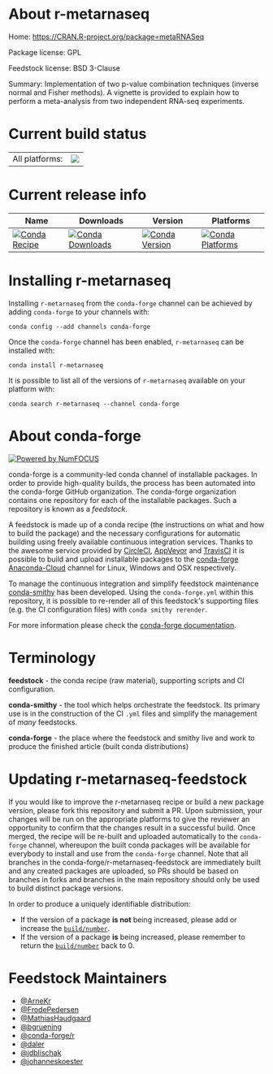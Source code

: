 About r-metarnaseq
==================

Home: https://CRAN.R-project.org/package=metaRNASeq

Package license: GPL

Feedstock license: BSD 3-Clause

Summary: Implementation of two p-value combination techniques (inverse normal and Fisher methods). A vignette is provided to explain how to perform a meta-analysis from two independent RNA-seq experiments.



Current build status
====================


<table><tr><td>All platforms:</td>
    <td>
      <a href="https://dev.azure.com/conda-forge/feedstock-builds/_build/latest?definitionId=1350&branchName=master">
        <img src="https://dev.azure.com/conda-forge/feedstock-builds/_apis/build/status/r-metarnaseq-feedstock?branchName=master">
      </a>
    </td>
  </tr>
</table>

Current release info
====================

| Name | Downloads | Version | Platforms |
| --- | --- | --- | --- |
| [![Conda Recipe](https://img.shields.io/badge/recipe-r--metarnaseq-green.svg)](https://anaconda.org/conda-forge/r-metarnaseq) | [![Conda Downloads](https://img.shields.io/conda/dn/conda-forge/r-metarnaseq.svg)](https://anaconda.org/conda-forge/r-metarnaseq) | [![Conda Version](https://img.shields.io/conda/vn/conda-forge/r-metarnaseq.svg)](https://anaconda.org/conda-forge/r-metarnaseq) | [![Conda Platforms](https://img.shields.io/conda/pn/conda-forge/r-metarnaseq.svg)](https://anaconda.org/conda-forge/r-metarnaseq) |

Installing r-metarnaseq
=======================

Installing `r-metarnaseq` from the `conda-forge` channel can be achieved by adding `conda-forge` to your channels with:

```
conda config --add channels conda-forge
```

Once the `conda-forge` channel has been enabled, `r-metarnaseq` can be installed with:

```
conda install r-metarnaseq
```

It is possible to list all of the versions of `r-metarnaseq` available on your platform with:

```
conda search r-metarnaseq --channel conda-forge
```


About conda-forge
=================

[![Powered by NumFOCUS](https://img.shields.io/badge/powered%20by-NumFOCUS-orange.svg?style=flat&colorA=E1523D&colorB=007D8A)](http://numfocus.org)

conda-forge is a community-led conda channel of installable packages.
In order to provide high-quality builds, the process has been automated into the
conda-forge GitHub organization. The conda-forge organization contains one repository
for each of the installable packages. Such a repository is known as a *feedstock*.

A feedstock is made up of a conda recipe (the instructions on what and how to build
the package) and the necessary configurations for automatic building using freely
available continuous integration services. Thanks to the awesome service provided by
[CircleCI](https://circleci.com/), [AppVeyor](https://www.appveyor.com/)
and [TravisCI](https://travis-ci.com/) it is possible to build and upload installable
packages to the [conda-forge](https://anaconda.org/conda-forge)
[Anaconda-Cloud](https://anaconda.org/) channel for Linux, Windows and OSX respectively.

To manage the continuous integration and simplify feedstock maintenance
[conda-smithy](https://github.com/conda-forge/conda-smithy) has been developed.
Using the ``conda-forge.yml`` within this repository, it is possible to re-render all of
this feedstock's supporting files (e.g. the CI configuration files) with ``conda smithy rerender``.

For more information please check the [conda-forge documentation](https://conda-forge.org/docs/).

Terminology
===========

**feedstock** - the conda recipe (raw material), supporting scripts and CI configuration.

**conda-smithy** - the tool which helps orchestrate the feedstock.
                   Its primary use is in the construction of the CI ``.yml`` files
                   and simplify the management of *many* feedstocks.

**conda-forge** - the place where the feedstock and smithy live and work to
                  produce the finished article (built conda distributions)


Updating r-metarnaseq-feedstock
===============================

If you would like to improve the r-metarnaseq recipe or build a new
package version, please fork this repository and submit a PR. Upon submission,
your changes will be run on the appropriate platforms to give the reviewer an
opportunity to confirm that the changes result in a successful build. Once
merged, the recipe will be re-built and uploaded automatically to the
`conda-forge` channel, whereupon the built conda packages will be available for
everybody to install and use from the `conda-forge` channel.
Note that all branches in the conda-forge/r-metarnaseq-feedstock are
immediately built and any created packages are uploaded, so PRs should be based
on branches in forks and branches in the main repository should only be used to
build distinct package versions.

In order to produce a uniquely identifiable distribution:
 * If the version of a package **is not** being increased, please add or increase
   the [``build/number``](https://conda.io/docs/user-guide/tasks/build-packages/define-metadata.html#build-number-and-string).
 * If the version of a package **is** being increased, please remember to return
   the [``build/number``](https://conda.io/docs/user-guide/tasks/build-packages/define-metadata.html#build-number-and-string)
   back to 0.

Feedstock Maintainers
=====================

* [@ArneKr](https://github.com/ArneKr/)
* [@FrodePedersen](https://github.com/FrodePedersen/)
* [@MathiasHaudgaard](https://github.com/MathiasHaudgaard/)
* [@bgruening](https://github.com/bgruening/)
* [@conda-forge/r](https://github.com/conda-forge/r/)
* [@daler](https://github.com/daler/)
* [@jdblischak](https://github.com/jdblischak/)
* [@johanneskoester](https://github.com/johanneskoester/)


